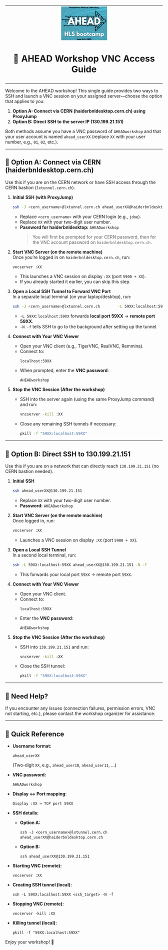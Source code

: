 <table class="sphinxhide" width="100%">
  <tr>
    <td align="center">
      <img src="../vadd/images/copy.png" width="30%"/><h1>🚀 AHEAD Workshop VNC Access Guide</h1>
    </td>
  </tr>
  <tr>
    <td></td>
  </tr>
</table


# Welcome to the AHEAD workshop! This single guide provides two ways to SSH and launch a VNC session on your assigned server—choose the option that applies to you:

1. **Option A: Connect via CERN (haiderbnldesktop.cern.ch) using ProxyJump**  
2. **Option B: Direct SSH to the server IP (130.199.21.151)**

Both methods assume you have a VNC password of `AHEADworkshop` and that your user account is named `ahead_userXX` (replace `XX` with your user number, e.g., `01`, `02`, etc.).  

---

## 📌 Option A: Connect via CERN (haiderbnldesktop.cern.ch)

Use this if you are on the CERN network or have SSH access through the CERN bastion (`lxtunnel.cern.ch`).

1. **Initial SSH (with ProxyJump)**  
   ```bash
   ssh -J <cern_username>@lxtunnel.cern.ch ahead_userXX@haiderbnldesktop.cern.ch
   ```
   - Replace `<cern_username>` with your CERN login (e.g., `jdoe`).  
   - Replace `XX` with your two-digit user number.  
   - **Password for haiderbnldesktop:** `AHEADworkshop`  
     > You will first be prompted for your CERN password, then for the VNC account password on `haiderbnldesktop.cern.ch`.

2. **Start VNC Server (on the remote machine)**  
   Once you’re logged in on `haiderbnldesktop.cern.ch`, run:  
   ```bash
   vncserver :XX
   ```  
   - This launches a VNC session on display `:XX` (port `5900 + XX`).  
   - If you already started it earlier, you can skip this step.

3. **Open a Local SSH Tunnel to Forward VNC Port**  
   In a separate local terminal (on your laptop/desktop), run:
   ```bash
   ssh -J <cern_username>@lxtunnel.cern.ch        -L 59XX:localhost:59XX        ahead_userXX@haiderbnldesktop.cern.ch        -N -f
   ```  
   - `-L 59XX:localhost:59XX` forwards **local port 59XX** → **remote port 59XX**.  
   - `-N -f` tells SSH to go to the background after setting up the tunnel.  

4. **Connect with Your VNC Viewer**  
   - Open your VNC client (e.g., TigerVNC, RealVNC, Remmina).  
   - Connect to:  
     ```
     localhost:59XX
     ```  
   - When prompted, enter the **VNC password**:  
     ```
     AHEADworkshop
     ```

5. **Stop the VNC Session (After the workshop)**  
   - SSH into the server again (using the same ProxyJump command) and run:  
     ```bash
     vncserver -kill :XX
     ```  
   - Close any remaining SSH tunnels if necessary:  
     ```bash
     pkill -f "59XX:localhost:59XX"
     ```

---

## 📌 Option B: Direct SSH to 130.199.21.151

Use this if you are on a network that can directly reach `130.199.21.151` (no CERN bastion needed).

1. **Initial SSH**  
   ```bash
   ssh ahead_userXX@130.199.21.151
   ```
   - Replace `XX` with your two-digit user number.  
   - **Password:** `AHEADworkshop`

2. **Start VNC Server (on the remote machine)**  
   Once logged in, run:
   ```bash
   vncserver :XX
   ```
   - Launches a VNC session on display `:XX` (port `5900 + XX`).

3. **Open a Local SSH Tunnel**  
   In a second local terminal, run:
   ```bash
   ssh -L 59XX:localhost:59XX ahead_userXX@130.199.21.151 -N -f
   ```
   - This forwards your local port `59XX` → remote port `59XX`.

4. **Connect with Your VNC Viewer**  
   - Open your VNC client.  
   - Connect to:
     ```
     localhost:59XX
     ```
   - Enter the **VNC password**:
     ```
     AHEADworkshop
     ```

5. **Stop the VNC Session (After the workshop)**  
   - SSH into `130.199.21.151` and run:
     ```bash
     vncserver -kill :XX
     ```
   - Close the SSH tunnel:
     ```bash
     pkill -f "59XX:localhost:59XX"
     ```

---

## 📩 Need Help?

If you encounter any issues (connection failures, permission errors, VNC not starting, etc.), please contact the workshop organizer for assistance.

---

## 🔑 Quick Reference

- **Username format:**  
  ```
  ahead_userXX
  ```  
  (Two-digit `XX`, e.g., `ahead_user10`, `ahead_user11`, …)

- **VNC password:**  
  ```
  AHEADworkshop
  ```

- **Display ↔ Port mapping:**  
  ```
  Display :XX ↔ TCP port 59XX
  ```

- **SSH details:**  
  - **Option A:**  
    ```
    ssh -J <cern_username>@lxtunnel.cern.ch ahead_userXX@haiderbnldesktop.cern.ch
    ```  
  - **Option B:**  
    ```
    ssh ahead_userXX@130.199.21.151
    ```

- **Starting VNC (remote):**  
  ```
  vncserver :XX
  ```

- **Creating SSH tunnel (local):**  
  ```
  ssh -L 59XX:localhost:59XX <ssh_target> -N -f
  ```

- **Stopping VNC (remote):**  
  ```
  vncserver -kill :XX
  ```

- **Killing tunnel (local):**  
  ```
  pkill -f "59XX:localhost:59XX"
  ```

Enjoy your workshop! 🚀
